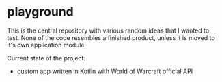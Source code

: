 # playground

This is the central repository with various random ideas that I wanted to test. None of the code resembles a finished product, unless it is moved to it's own application module.

Current state of the project:
- custom app written in Kotlin with World of Warcraft official API
